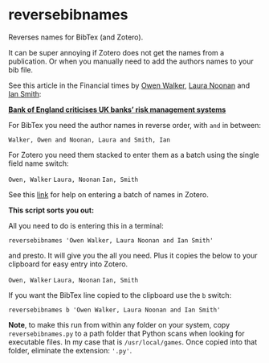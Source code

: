 # reversebibnames
Reverses names for BibTex (and Zotero).

It can be super annoying if Zotero does not get the names from a publication. Or when you manually need to add the authors names to your bib file.

See this article in the Financial times by [Owen Walker](https://www.ft.com/owen-walker), [Laura Noonan](https://www.ft.com/laura-noonan) and [Ian Smith](https://www.ft.com/ian-smith):

**[Bank of England criticises UK banks’ risk management systems](https://www.ft.com/content/4758200d-4356-47f8-a8c3-8eee21b79ba8)**

For BibTex you need the author names in reverse order, with `and` in between:

`Walker, Owen and Noonan, Laura and Smith, Ian`

For Zotero you need them stacked to enter them as a batch using the single field name switch:

`Owen, Walker` 
`Laura, Noonan` 
`Ian, Smith`

See this [link](https://forums.zotero.org/discussion/54351/inserting-batch-author-names/) for help on entering a batch of names in Zotero.

**This script sorts you out:**

All you need to do is entering this in a terminal:

`reversebibnames 'Owen Walker, Laura Noonan and Ian Smith'`

and presto. It will give you the all you need. Plus it copies the below to your clipboard for easy entry into Zotero. 

`Owen, Walker`
`Laura, Noonan`
`Ian, Smith`

If you want the BibTex line copied to the clipboard use the `b` switch:

`reversebibnames b 'Owen Walker, Laura Noonan and Ian Smith'`

**Note**, to make this run from within any folder on your system, copy `reversebibnames.py`  to a path folder that Python scans when looking for executable files. In my case that is  `/usr/local/games`. Once copied into that folder, eliminate the extension: `'.py'`. 





















